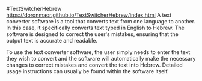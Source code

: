 #TextSwitcherHebrew
https://doronmaor.github.io/TextSwitcherHebrew/index.html
A text converter software is a tool that converts text from one language to another. In this case, it specifically converts text typed in English to Hebrew. The software is designed to correct the user's mistakes, ensuring that the output text is accurate and readable.

To use the text converter software, the user simply needs to enter the text they wish to convert and the software will automatically make the necessary changes to correct mistakes and convert the text into Hebrew. Detailed usage instructions can usually be found within the software itself.
